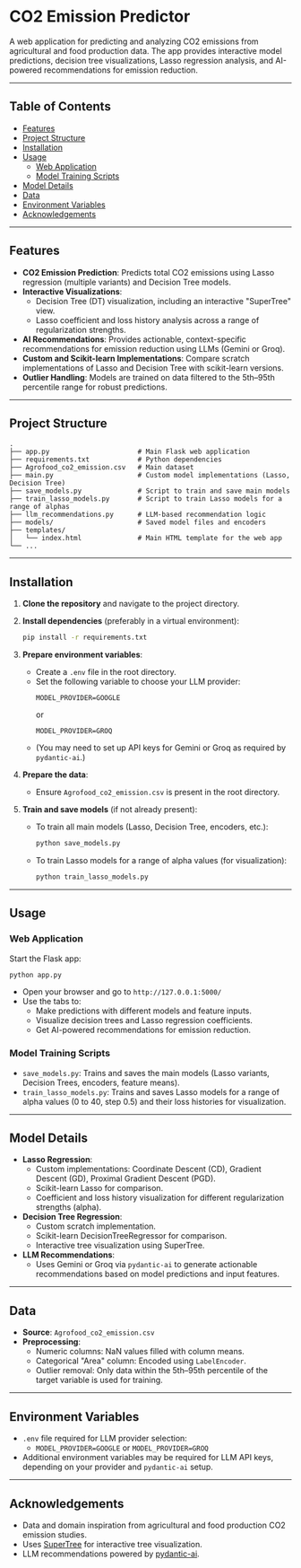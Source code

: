 # CO2 Emission Predictor

A web application for predicting and analyzing CO2 emissions from agricultural and food production data. The app provides interactive model predictions, decision tree visualizations, Lasso regression analysis, and AI-powered recommendations for emission reduction.

---

## Table of Contents

- [Features](#features)
- [Project Structure](#project-structure)
- [Installation](#installation)
- [Usage](#usage)
  - [Web Application](#web-application)
  - [Model Training Scripts](#model-training-scripts)
- [Model Details](#model-details)
- [Data](#data)
- [Environment Variables](#environment-variables)
- [Acknowledgements](#acknowledgements)

---

## Features

- **CO2 Emission Prediction**: Predicts total CO2 emissions using Lasso regression (multiple variants) and Decision Tree models.
- **Interactive Visualizations**:
  - Decision Tree (DT) visualization, including an interactive "SuperTree" view.
  - Lasso coefficient and loss history analysis across a range of regularization strengths.
- **AI Recommendations**: Provides actionable, context-specific recommendations for emission reduction using LLMs (Gemini or Groq).
- **Custom and Scikit-learn Implementations**: Compare scratch implementations of Lasso and Decision Tree with scikit-learn versions.
- **Outlier Handling**: Models are trained on data filtered to the 5th–95th percentile range for robust predictions.

---

## Project Structure

```
.
├── app.py                      # Main Flask web application
├── requirements.txt            # Python dependencies
├── Agrofood_co2_emission.csv   # Main dataset
├── main.py                     # Custom model implementations (Lasso, Decision Tree)
├── save_models.py              # Script to train and save main models
├── train_lasso_models.py       # Script to train Lasso models for a range of alphas
├── llm_recommendations.py      # LLM-based recommendation logic
├── models/                     # Saved model files and encoders
├── templates/
│   └── index.html              # Main HTML template for the web app
└── ...
```

---

## Installation

1. **Clone the repository** and navigate to the project directory.

2. **Install dependencies** (preferably in a virtual environment):

   ```bash
   pip install -r requirements.txt
   ```

3. **Prepare environment variables**:

   - Create a `.env` file in the root directory.
   - Set the following variable to choose your LLM provider:
     ```
     MODEL_PROVIDER=GOOGLE
     ```
     or
     ```
     MODEL_PROVIDER=GROQ
     ```
   - (You may need to set up API keys for Gemini or Groq as required by `pydantic-ai`.)

4. **Prepare the data**:

   - Ensure `Agrofood_co2_emission.csv` is present in the root directory.

5. **Train and save models** (if not already present):

   - To train all main models (Lasso, Decision Tree, encoders, etc.):
     ```bash
     python save_models.py
     ```
   - To train Lasso models for a range of alpha values (for visualization):
     ```bash
     python train_lasso_models.py
     ```

---

## Usage

### Web Application

Start the Flask app:

```bash
python app.py
```

- Open your browser and go to `http://127.0.0.1:5000/`
- Use the tabs to:
  - Make predictions with different models and feature inputs.
  - Visualize decision trees and Lasso regression coefficients.
  - Get AI-powered recommendations for emission reduction.

### Model Training Scripts

- `save_models.py`: Trains and saves the main models (Lasso variants, Decision Trees, encoders, feature means).
- `train_lasso_models.py`: Trains and saves Lasso models for a range of alpha values (0 to 40, step 0.5) and their loss histories for visualization.

---

## Model Details

- **Lasso Regression**:
  - Custom implementations: Coordinate Descent (CD), Gradient Descent (GD), Proximal Gradient Descent (PGD).
  - Scikit-learn Lasso for comparison.
  - Coefficient and loss history visualization for different regularization strengths (alpha).
- **Decision Tree Regression**:
  - Custom scratch implementation.
  - Scikit-learn DecisionTreeRegressor for comparison.
  - Interactive tree visualization using SuperTree.
- **LLM Recommendations**:
  - Uses Gemini or Groq via `pydantic-ai` to generate actionable recommendations based on model predictions and input features.

---

## Data

- **Source**: `Agrofood_co2_emission.csv`
- **Preprocessing**:
  - Numeric columns: NaN values filled with column means.
  - Categorical "Area" column: Encoded using `LabelEncoder`.
  - Outlier removal: Only data within the 5th–95th percentile of the target variable is used for training.

---

## Environment Variables

- `.env` file required for LLM provider selection:
  - `MODEL_PROVIDER=GOOGLE` or `MODEL_PROVIDER=GROQ`
- Additional environment variables may be required for LLM API keys, depending on your provider and `pydantic-ai` setup.

---

## Acknowledgements

- Data and domain inspiration from agricultural and food production CO2 emission studies.
- Uses [SuperTree](https://github.com/mljar/supertree) for interactive tree visualization.
- LLM recommendations powered by [pydantic-ai](https://github.com/pydantic/pydantic-ai).
